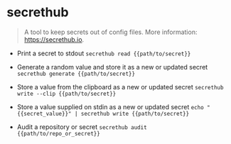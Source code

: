 # secrethub
> A tool to keep secrets out of config files.
> More information: <https://secrethub.io>.

- Print a secret to stdout
`secrethub read {{path/to/secret}}`

- Generate a random value and store it as a new or updated secret
`secrethub generate {{path/to/secret}}`

- Store a value from the clipboard as a new or updated secret
`secrethub write --clip {{path/to/secret}}`

- Store a value supplied on stdin as a new or updated secret
`echo "{{secret_value}}" | secrethub write {{path/to/secret}}`

- Audit a repository or secret
`secrethub audit {{path/to/repo_or_secret}}`
